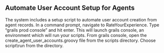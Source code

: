 ## Automate User Account Setup for Agents ##

The system includes a setup script to automate user account creation from agent records.
In a command prompt, navigate to RateYourExperience. Type “grails prod console” and hit enter.  This will launch grails console, an environment which will run your scripts.
From grails console, open the create\_agent\_user\_accounts.groovy file from the scripts directory. Choose script\run from the directory.
